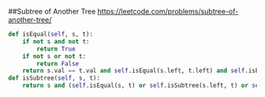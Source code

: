 ##Subtree of Another Tree
https://leetcode.com/problems/subtree-of-another-tree/
```python
def isEqual(self, s, t):
    if not s and not t:
        return True
    if not s or not t:
        return False
    return s.val == t.val and self.isEqual(s.left, t.left) and self.isEqual(s.right, t.right)
def isSubtree(self, s, t):
    return s and (self.isEqual(s, t) or self.isSubtree(s.left, t) or self.isSubtree(s.right, t))
```    
         
